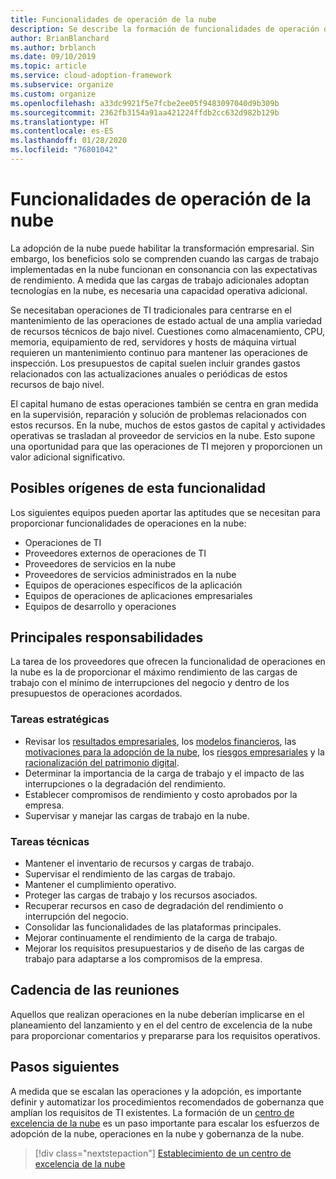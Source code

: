 ```yaml
---
title: Funcionalidades de operación de la nube
description: Se describe la formación de funcionalidades de operación de la nube.
author: BrianBlanchard
ms.author: brblanch
ms.date: 09/10/2019
ms.topic: article
ms.service: cloud-adoption-framework
ms.subservice: organize
ms.custom: organize
ms.openlocfilehash: a33dc9921f5e7fcbe2ee05f9483097040d9b309b
ms.sourcegitcommit: 2362fb3154a91aa421224ffdb2cc632d982b129b
ms.translationtype: HT
ms.contentlocale: es-ES
ms.lasthandoff: 01/28/2020
ms.locfileid: "76801042"
---
```

# <a name="cloud-operation-capabilities"></a>Funcionalidades de operación de la nube

La adopción de la nube puede habilitar la transformación empresarial. Sin embargo, los beneficios solo se comprenden cuando las cargas de trabajo implementadas en la nube funcionan en consonancia con las expectativas de rendimiento. A medida que las cargas de trabajo adicionales adoptan tecnologías en la nube, es necesaria una capacidad operativa adicional.

Se necesitaban operaciones de TI tradicionales para centrarse en el mantenimiento de las operaciones de estado actual de una amplia variedad de recursos técnicos de bajo nivel. Cuestiones como almacenamiento, CPU, memoria, equipamiento de red, servidores y hosts de máquina virtual requieren un mantenimiento continuo para mantener las operaciones de inspección. Los presupuestos de capital suelen incluir grandes gastos relacionados con las actualizaciones anuales o periódicas de estos recursos de bajo nivel.

 El capital humano de estas operaciones también se centra en gran medida en la supervisión, reparación y solución de problemas relacionados con estos recursos. En la nube, muchos de estos gastos de capital y actividades operativas se trasladan al proveedor de servicios en la nube. Esto supone una oportunidad para que las operaciones de TI mejoren y proporcionen un valor adicional significativo.

## <a name="possible-sources-for-this-capability"></a>Posibles orígenes de esta funcionalidad

Los siguientes equipos pueden aportar las aptitudes que se necesitan para proporcionar funcionalidades de operaciones en la nube:

- Operaciones de TI
- Proveedores externos de operaciones de TI
- Proveedores de servicios en la nube
- Proveedores de servicios administrados en la nube
- Equipos de operaciones específicos de la aplicación
- Equipos de operaciones de aplicaciones empresariales
- Equipos de desarrollo y operaciones

## <a name="key-responsibilities"></a>Principales responsabilidades

La tarea de los proveedores que ofrecen la funcionalidad de operaciones en la nube es la de proporcionar el máximo rendimiento de las cargas de trabajo con el mínimo de interrupciones del negocio y dentro de los presupuestos de operaciones acordados.

### <a name="strategic-tasks"></a>Tareas estratégicas

- Revisar los [resultados empresariales](../strategy/business-outcomes/index.md), los [modelos financieros](../strategy/financial-models.md), las [motivaciones para la adopción de la nube](../strategy/motivations.md), los [riesgos empresariales](../govern/policy-compliance/risk-tolerance.md) y la [racionalización del patrimonio digital](../digital-estate/index.md).
- Determinar la importancia de la carga de trabajo y el impacto de las interrupciones o la degradación del rendimiento.
- Establecer compromisos de rendimiento y costo aprobados por la empresa.
- Supervisar y manejar las cargas de trabajo en la nube.

### <a name="technical-tasks"></a>Tareas técnicas

- Mantener el inventario de recursos y cargas de trabajo.
- Supervisar el rendimiento de las cargas de trabajo.
- Mantener el cumplimiento operativo.
- Proteger las cargas de trabajo y los recursos asociados.
- Recuperar recursos en caso de degradación del rendimiento o interrupción del negocio.
- Consolidar las funcionalidades de las plataformas principales.
- Mejorar continuamente el rendimiento de la carga de trabajo.
- Mejorar los requisitos presupuestarios y de diseño de las cargas de trabajo para adaptarse a los compromisos de la empresa.

## <a name="meeting-cadence"></a>Cadencia de las reuniones

Aquellos que realizan operaciones en la nube deberían implicarse en el planeamiento del lanzamiento y en el del centro de excelencia de la nube para proporcionar comentarios y prepararse para los requisitos operativos.

## <a name="next-steps"></a>Pasos siguientes

A medida que se escalan las operaciones y la adopción, es importante definir y automatizar los procedimientos recomendados de gobernanza que amplían los requisitos de TI existentes. La formación de un [centro de excelencia de la nube](./cloud-center-of-excellence.md) es un paso importante para escalar los esfuerzos de adopción de la nube, operaciones en la nube y gobernanza de la nube.

> [!div class="nextstepaction"]
> [Establecimiento de un centro de excelencia de la nube](./cloud-center-of-excellence.md)
